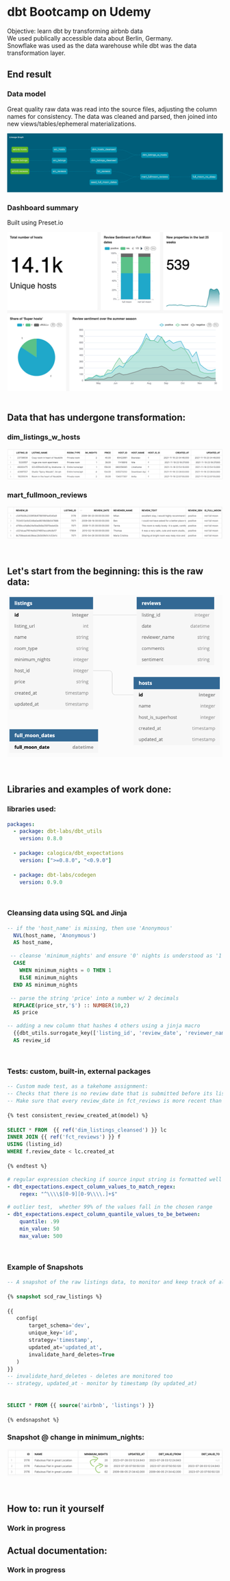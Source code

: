 # dbt Bootcamp on Udemy
Objective: learn dbt by transforming airbnb data
</br>
We used publically accessible data about Berlin, Germany.
</br>
Snowflake was used as the data warehouse while dbt was the data transformation layer.

## End result
### Data model
Great quality raw data was read into the source files, adjusting the column names for consistency. The data was cleaned and parsed, then joined into new views/tables/ephemeral materializations.
</br>

![lineage graph](dbtbootcamp/assets/lineage_graph.png)
### Dashboard summary
Built using Preset.io
</br>

![dashboard summary](dbtbootcamp/assets/dashboard-dbt-airbnb-summary.png)
</br>
</br>

## Data that has undergone transformation:
### dim_listings_w_hosts
![dim_listings_w_hosts](dbtbootcamp/assets/dim_listings_w_hosts.png)
### mart_fullmoon_reviews
![mart_fullmoon_reviews](dbtbootcamp/assets/mart_fullmoon_reviews.png)

</br>

## Let's start from the beginning: this is the raw data:
![input schema](dbtbootcamp/assets/input_schema.png)

</br>


## Libraries and examples of work done:
### libraries used:
```yaml
packages:
  - package: dbt-labs/dbt_utils
    version: 0.8.0

  - package: calogica/dbt_expectations
    version: [">=0.8.0", "<0.9.0"]

  - package: dbt-labs/codegen
    version: 0.9.0

```
</br>

### Cleansing data using SQL and Jinja
```sql
-- if the 'host_name' is missing, then use 'Anonymous'
  NVL(host_name, 'Anonymous')
  AS host_name,
```
```sql
 -- cleanse 'minimum_nights' and ensure '0' nights is understood as '1'
  CASE
	WHEN minimum_nights = 0 THEN 1
    ELSE minimum_nights
  END AS minimum_nights
```
```sql
 -- parse the string 'price' into a number w/ 2 decimals
  REPLACE(price_str,'$') :: NUMBER(10,2)
  AS price
```
```sql
-- adding a new column that hashes 4 others using a jinja macro
  {{dbt_utils.surrogate_key(['listing_id', 'review_date', 'reviewer_name', 'review_text'])}}
  AS review_id

```
</br>

### Tests: custom, built-in, external packages

```sql
-- Custom made test, as a takehome assignment:
-- Checks that there is no review date that is submitted before its listing was created
-- Make sure that every review_date in fct_reviews is more recent than the associated created_at in dim_listings_cleansed

{% test consistent_review_created_at(model) %}

SELECT * FROM  {{ ref('dim_listings_cleansed') }} lc
INNER JOIN {{ ref('fct_reviews') }} f
USING (listing_id)
WHERE f.review_date < lc.created_at

{% endtest %}
```

```yaml
# regular expression checking if source input string is formatted well
- dbt_expectations.expect_column_values_to_match_regex:
	regex: "^\\\\$[0-9][0-9\\\\.]+$"
```

```yaml
# outlier test,  whether 99% of the values fall in the chosen range
- dbt_expectations.expect_column_quantile_values_to_be_between:
	quantile: .99
	min_value: 50
	max_value: 500
```
</br>

### Example of Snapshots
```sql
-- A snapshot of the raw listings data, to monitor and keep track of all past versions

{% snapshot scd_raw_listings %}

{{
   config(
       target_schema='dev',
       unique_key='id',
       strategy='timestamp',
       updated_at='updated_at',
       invalidate_hard_deletes=True
   )
}}
-- invalidate_hard_deletes - deletes are monitored too
-- strategy, updated_at - monitor by timestamp (by updated_at)


SELECT * FROM {{ source('airbnb', 'listings') }}

{% endsnapshot %}
```
### Snapshot @ change in minimum_nights:
![scd_raw_listings](dbtbootcamp/assets/snapshot-scd_raw_listings.png)

</br>

## How to: run it yourself
### Work in progress

## Actual documentation:
### Work in progress

